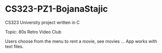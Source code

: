# CS323-PZ1-BojanaStajic
CS323 University project written in C

Topic: 80s Retro Video Club

Users choose from the menu to rent a movie, see movies ... App works with text files.

